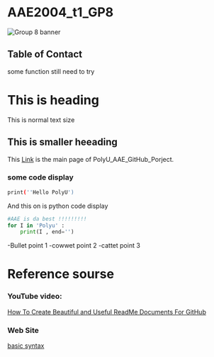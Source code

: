 # AAE2004_t1_GP8
![Group 8 banner](https://www.canva.com/design/DAFPlMGIiyY/WieLa2jqWX6rX_6JdLy6jw/view?utm_content=DAFPlMGIiyY&utm_campaign=designshare&utm_medium=link&utm_source=publishsharelink)
<!--  TABLE OF CONTACT -->
## Table of Contact
some function still need to try 

# This is heading 
This is normal text size
## This is smaller heeading

This [Link](https://github.com/IPNL-POLYU/PolyU_AAE2004_Github_Project/blob/main/readme.md) is the main page of PolyU_AAE_GitHub_Porject.

### some code display
```bash
print(''Hello PolyU')
```

And this on is python code display
```python
#AAE is da best !!!!!!!!!
for I in 'Polyu' :
    print(I , end='')
```
-Bullet point 1
-cowwet point 2
-cattet point 3

# Reference sourse
### YouTube video:
[How To Create Beautiful and Useful ReadMe Documents For GitHub](https://youtu.be/a8CwpGARAsQ)

### Web Site
[basic syntax](https://www.markdownguide.org/basic-syntax)
